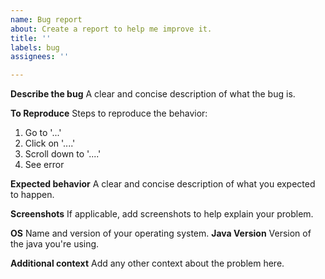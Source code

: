 ```yaml
---
name: Bug report
about: Create a report to help me improve it.
title: ''
labels: bug
assignees: ''

---
```


**Describe the bug**
A clear and concise description of what the bug is.

**To Reproduce**
Steps to reproduce the behavior:
1. Go to '...'
2. Click on '....'
3. Scroll down to '....'
4. See error

**Expected behavior**
A clear and concise description of what you expected to happen.

**Screenshots**
If applicable, add screenshots to help explain your problem.

**OS**
Name and version of your operating system.
**Java Version**
Version of the java you're using.

**Additional context**
Add any other context about the problem here.
